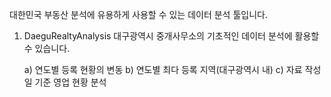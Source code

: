대한민국 부동산 분석에 유용하게 사용할 수 있는 데이터 분석 툴입니다.

1. DaeguRealtyAnalysis
   대구광역시 중개사무소의 기초적인 데이터 분석에 활용할 수 있습니다. 

    a) 연도별 등록 현황의 변동
    b) 연도별 최다 등록 지역(대구광역시 내)
    c) 자료 작성일 기준 영업 현황 분석 
